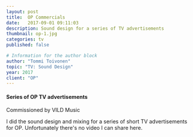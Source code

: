 ```yaml
---
layout: post
title:  OP Commercials
date:   2017-09-01 09:11:03
description: Sound design for a series of TV advertisements
thumbnail: op-1.jpg
categories: tv
published: false

# Information for the author block
author: "Tommi Toivonen"
topic: "TV: Sound Design"
year: 2017
client: "OP"
---
```


#### Series of OP TV advertisements 

Commissioned by VILD Music

I did the sound design and mixing for a series of short TV advertisements for OP. Unfortunately there's no video I can share here. 